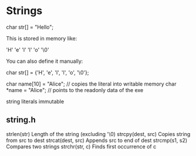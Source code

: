 # Strings
char str[] = "Hello";

This is stored in memory like:

'H' 'e' 'l' 'l' 'o' '\0'

You can also define it manually:

char str[] = {'H', 'e', 'l', 'l', 'o', '\0'};

char name[10] = "Alice"; // copies the literal into writable memory
char *name = "Alice"; // points to the readonly data of the exe

string literals immutable

## string.h
strlen(str)	Length of the string (excluding '\0)
strcpy(dest, src)	Copies string from src to dest
strcat(dest, src)	Appends src to end of dest
strcmp(s1, s2)	Compares two strings
strchr(str, c)	Finds first occurrence of c